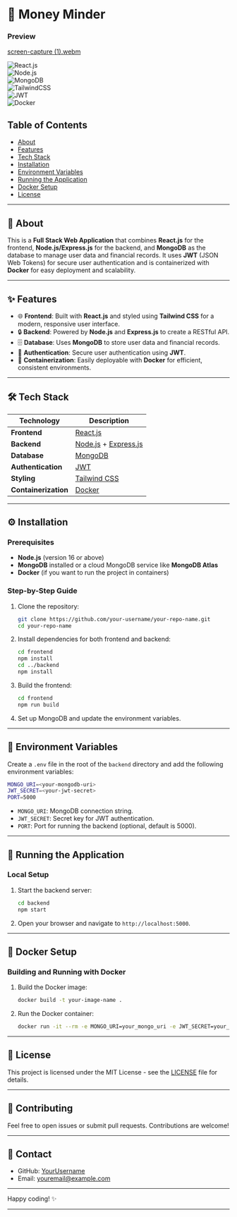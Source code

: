 # 💸 **Money Minder**  

### Preview



[screen-capture (1).webm](https://github.com/user-attachments/assets/8dd39a1a-0dd6-4327-aa8f-e66896e95713)







![React.js](https://img.shields.io/badge/frontend-reactjs-blue?logo=react)  
![Node.js](https://img.shields.io/badge/backend-nodejs-green?logo=nodedotjs)  
![MongoDB](https://img.shields.io/badge/database-mongodb-brightgreen?logo=mongodb)  
![TailwindCSS](https://img.shields.io/badge/ui-tailwindcss-blue?logo=tailwindcss)  
![JWT](https://img.shields.io/badge/authentication-jwt-orange?logo=jsonwebtokens)  
![Docker](https://img.shields.io/badge/containerization-docker-blue?logo=docker)

## Table of Contents
- [About](#about)
- [Features](#features)
- [Tech Stack](#tech-stack)
- [Installation](#installation)
- [Environment Variables](#environment-variables)
- [Running the Application](#running-the-application)
- [Docker Setup](#docker-setup)
- [License](#license)

---

## 📝 **About**
This is a **Full Stack Web Application** that combines **React.js** for the frontend, **Node.js/Express.js** for the backend, and **MongoDB** as the database to manage user data and financial records. It uses **JWT** (JSON Web Tokens) for secure user authentication and is containerized with **Docker** for easy deployment and scalability.

---

## ✨ **Features**
- 🌐 **Frontend**: Built with **React.js** and styled using **Tailwind CSS** for a modern, responsive user interface.
- 🔒 **Backend**: Powered by **Node.js** and **Express.js** to create a RESTful API.
- 🗄️ **Database**: Uses **MongoDB** to store user data and financial records.
- 🔐 **Authentication**: Secure user authentication using **JWT**.
- 🐳 **Containerization**: Easily deployable with **Docker** for efficient, consistent environments.
  
---

## 🛠️ **Tech Stack**
| Technology       | Description                              |
|------------------|------------------------------------------|
| **Frontend**     | [React.js](https://reactjs.org)          |
| **Backend**      | [Node.js](https://nodejs.org) + [Express.js](https://expressjs.com) |
| **Database**     | [MongoDB](https://www.mongodb.com)       |
| **Authentication** | [JWT](https://jwt.io)                   |
| **Styling**      | [Tailwind CSS](https://tailwindcss.com)  |
| **Containerization** | [Docker](https://www.docker.com)       |

---

## ⚙️ **Installation**

### Prerequisites
- **Node.js** (version 16 or above)
- **MongoDB** installed or a cloud MongoDB service like **MongoDB Atlas**
- **Docker** (if you want to run the project in containers)

### Step-by-Step Guide
1. Clone the repository:
   ```bash
   git clone https://github.com/your-username/your-repo-name.git
   cd your-repo-name
   ```

2. Install dependencies for both frontend and backend:
   ```bash
   cd frontend
   npm install
   cd ../backend
   npm install
   ```

3. Build the frontend:
   ```bash
   cd frontend
   npm run build
   ```

4. Set up MongoDB and update the environment variables.

---

## 🔑 **Environment Variables**

Create a `.env` file in the root of the `backend` directory and add the following environment variables:

```bash
MONGO_URI=<your-mongodb-uri>
JWT_SECRET=<your-jwt-secret>
PORT=5000
```

- `MONGO_URI`: MongoDB connection string.
- `JWT_SECRET`: Secret key for JWT authentication.
- `PORT`: Port for running the backend (optional, default is 5000).

---

## 🚀 **Running the Application**

### Local Setup

1. Start the backend server:
   ```bash
   cd backend
   npm start
   ```

2. Open your browser and navigate to `http://localhost:5000`.

---

## 🐳 **Docker Setup**

### Building and Running with Docker

1. Build the Docker image:
   ```bash
   docker build -t your-image-name .
   ```

2. Run the Docker container:
   ```bash
   docker run -it --rm -e MONGO_URI=your_mongo_uri -e JWT_SECRET=your_jwt_secret -p 5000:5000 your-image-name
   ```

---

## 📜 **License**
This project is licensed under the MIT License - see the [LICENSE](LICENSE) file for details.

---

## 🤝 **Contributing**
Feel free to open issues or submit pull requests. Contributions are welcome!

---

## 🎉 **Contact**
- GitHub: [YourUsername](https://github.com/your-username)
- Email: [youremail@example.com](mailto:youremail@example.com)

---

Happy coding! ✨

---
